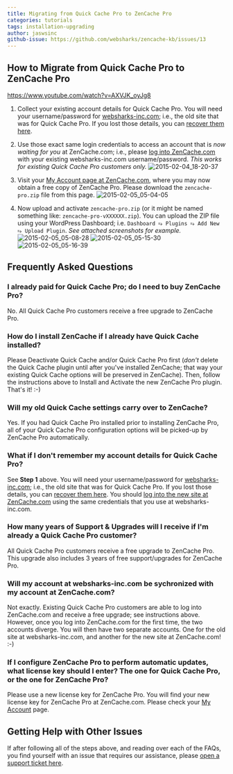 ```yaml
---
title: Migrating from Quick Cache Pro to ZenCache Pro
categories: tutorials
tags: installation-upgrading
author: jaswsinc
github-issue: https://github.com/websharks/zencache-kb/issues/13
---
```


## How to Migrate from Quick Cache Pro to ZenCache Pro

https://www.youtube.com/watch?v=AXVJK_oyJg8

1. Collect your existing account details for Quick Cache Pro. You will need your username/password for [websharks-inc.com](http://www.websharks-inc.com/); i.e., the old site that was for Quick Cache Pro. If you lost those details, you can [recover them here](https://www.websharks-inc.com/wp-login.php?action=lostpassword).

2. Use those exact same login credentials to access an account that is _now waiting for you_ at ZenCache.com; i.e., please [log into ZenCache.com](https://zencache.com/wp-login.php) with your existing websharks-inc.com username/password. _This works for existing Quick Cache Pro customers only._ ![2015-02-04_18-20-37](https://cloud.githubusercontent.com/assets/1563559/6054499/92df2702-ac9a-11e4-8b91-c1a85a1f4d5c.png)

3. Visit your [My Account page at ZenCache.com](http://zencache.com/account/), where you may now obtain a free copy of ZenCache Pro. Please download the `zencache-pro.zip` file from this page. ![2015-02-05_05-04-05](https://cloud.githubusercontent.com/assets/1563559/6061450/795993b2-acf4-11e4-802e-5d969a651662.png)

4. Now upload and activate `zencache-pro.zip` (or it might be named something like: `zencache-pro-vXXXXXX.zip`). You can upload the ZIP file using your WordPress Dashboard; i.e. `Dashboard ⥱ Plugins ⥱ Add New ⥱ Upload Plugin`. _See attached screenshots for example._ 
![2015-02-05_05-08-28](https://cloud.githubusercontent.com/assets/1563559/6061535/11454c70-acf5-11e4-8439-2fcd036da63b.png)  ![2015-02-05_05-15-30](https://cloud.githubusercontent.com/assets/1563559/6061673/0e38bbb0-acf6-11e4-8cfd-eab2e564583a.png) ![2015-02-05_05-16-39](https://cloud.githubusercontent.com/assets/1563559/6061701/39386180-acf6-11e4-904a-57ae77088b55.png)


## Frequently Asked Questions

### I already paid for Quick Cache Pro; do I need to buy ZenCache Pro?

No. All Quick Cache Pro customers receive a free upgrade to ZenCache Pro.

### How do I install ZenCache if I already have Quick Cache installed?

Please Deactivate Quick Cache and/or Quick Cache Pro first (_don't_ delete the Quick Cache plugin until after you've installed ZenCache; that way your existing Quick Cache options will be preserved in ZenCache). Then, follow the instructions above to Install and Activate the new ZenCache Pro plugin. That's it! :-)

### Will my old Quick Cache settings carry over to ZenCache?

Yes. If you had Quick Cache Pro installed prior to installing ZenCache Pro, all of your Quick Cache Pro configuration options will be picked-up by ZenCache Pro automatically.

### What if I don't remember my account details for Quick Cache Pro?

See **Step 1** above. You will need your username/password for [websharks-inc.com](http://www.websharks-inc.com/); i.e., the old site that was for Quick Cache Pro. If you lost those details, you can [recover them here](https://www.websharks-inc.com/wp-login.php?action=lostpassword). You should [log into the new site at ZenCache.com](https://zencache.com/wp-login.php) using the same credentials that you use at websharks-inc.com.

### How many years of Support & Upgrades will I receive if I'm already a Quick Cache Pro customer?

All Quick Cache Pro customers receive a free upgrade to ZenCache Pro. This upgrade also includes 3 years of free support/upgrades for ZenCache Pro.

### Will my account at websharks-inc.com be sychronized with my account at ZenCache.com?

Not exactly. Existing Quick Cache Pro customers are able to log into ZenCache.com and receive a free upgrade; see instructions above. However, once you log into ZenCache.com for the first time, the two accounts diverge. You will then have two separate accounts. One for the old site at websharks-inc.com, and another for the new site at ZenCache.com! :-)

### If I configure ZenCache Pro to perform automatic updates, what license key should I enter? The one for Quick Cache Pro, or the one for ZenCache Pro?

Please use a new license key for ZenCache Pro. You will find your new license key for ZenCache Pro at ZenCache.com. Please check your [My Account](http://zencache.com/account/) page.

## Getting Help with Other Issues

If after following all of the steps above, and reading over each of the FAQs, you find yourself with an issue that requires our assistance, please [open a support ticket here](http://zencache.com/support/).
